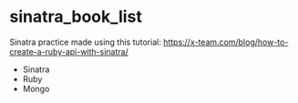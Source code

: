 # sinatra_book_list

Sinatra practice made using this tutorial: https://x-team.com/blog/how-to-create-a-ruby-api-with-sinatra/

- Sinatra
- Ruby
- Mongo

